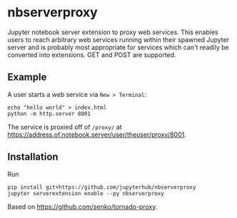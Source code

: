 # nbserverproxy
Jupyter notebook server extension to proxy web services. This enables users to reach arbitrary web services running within their spawned Jupyter server and is probably most appropriate for services which can't readily be converted into extensions. GET and POST are supported.

## Example
A user starts a web service via `New > Terminal`:
```
echo "hello world" > index.html
python -m http.server 8001
```
The service is proxied off of `/proxy/` at https://address.of.notebook.server/user/theuser/proxy/8001.

## Installation
Run
```
pip install git+https://github.com/jupyterhub/nbserverproxy
jupyter serverextension enable --py nbserverproxy
```

Based on https://github.com/senko/tornado-proxy.
